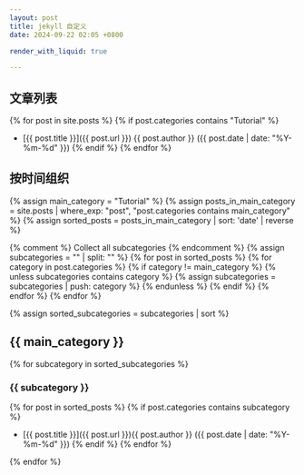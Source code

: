 ```yaml
---
layout: post
title: jekyll 自定义
date: 2024-09-22 02:05 +0800

render_with_liquid: true

---
```

## 文章列表

{% for post in site.posts %}
  {% if post.categories contains "Tutorial" %}
* [{{ post.title }}]({{ post.url }})  {{ post.author }} ({{ post.date | date: "%Y-%m-%d" }}) 
  {% endif %}
{% endfor %}

## 按时间组织
{% assign main_category = "Tutorial" %}
{% assign posts_in_main_category = site.posts | where_exp: "post", "post.categories contains main_category" %}
{% assign sorted_posts = posts_in_main_category | sort: 'date' | reverse %}

{% comment %} Collect all subcategories {% endcomment %}
{% assign subcategories = "" | split: "" %}
{% for post in sorted_posts %}
  {% for category in post.categories %}
    {% if category != main_category %}
      {% unless subcategories contains category %}
        {% assign subcategories = subcategories | push: category %}
      {% endunless %}
    {% endif %}
  {% endfor %}
{% endfor %}

{% assign sorted_subcategories = subcategories | sort %}

## {{ main_category }} 

{% for subcategory in sorted_subcategories %}

### {{ subcategory }}
  {% for post in sorted_posts %}
    {% if post.categories contains subcategory %}
* [{{ post.title }}]({{ post.url }}){{ post.author }} ({{ post.date | date: "%Y-%m-%d" }}) 
    {% endif %}
  {% endfor %}

{% endfor %}



<!-- ### Uncategorized
{% for post in sorted_posts %}
  {% assign has_subcategory = false %}
  {% for category in post.categories %}
    {% if category != main_category %}
      {% assign has_subcategory = true %}
      {% break %}
    {% endif %}
  {% endfor %}
  {% unless has_subcategory %}
- [{{ post.title }}]({{ post.url }}) ({{ post.date | date: "%Y-%m-%d" }})
  {% endunless %}
{% endfor %} -->